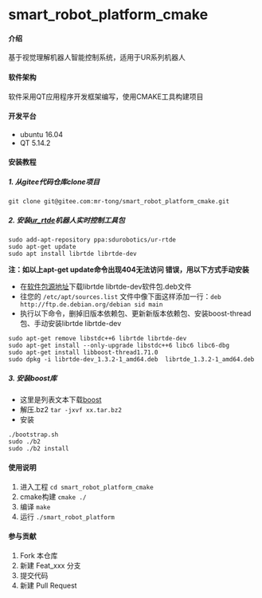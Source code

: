 # smart_robot_platform_cmake

#### 介绍
基于视觉理解机器人智能控制系统，适用于UR系列机器人

#### 软件架构
软件采用QT应用程序开发框架编写，使用CMAKE工具构建项目

#### 开发平台

- ubuntu 16.04
- QT 5.14.2


#### 安装教程

##### 1.  从gitee代码仓库clone项目
`git clone git@gitee.com:mr-tong/smart_robot_platform_cmake.git`
##### 2.  安装[ur_rtde](https://gitlab.com/sdurobotics/ur_rtde)机器人实时控制工具包

```
sudo add-apt-repository ppa:sdurobotics/ur-rtde
sudo apt-get update
sudo apt install librtde librtde-dev
```
 **注：如以上apt-get update命令出现404无法访问 错误，用以下方式手动安装**
- 在[软件包源地址](http://ppa.launchpad.net/sdurobotics/ur-rtde/ubuntu/pool/main/u/ur-rtde/)下载librtde librtde-dev软件包.deb文件
- 往您的 `/etc/apt/sources.list` 文件中像下面这样添加一行：`deb http://ftp.de.debian.org/debian sid main `
- 执行以下命令，删掉旧版本依赖包、更新新版本依赖包、安装boost-thread包、手动安装librtde librtde-dev

```
sudo apt-get remove libstdc++6 librtde librtde-dev
sudo apt-get install --only-upgrade libstdc++6 libc6 libc6-dbg
sudo apt-get install libboost-thread1.71.0
sudo dpkg -i librtde-dev_1.3.2-1_amd64.deb  librtde_1.3.2-1_amd64.deb
```
##### 3.  安装boost库
- 这里是列表文本下载[boost](https://www.boost.org/)
- 解压.bz2
`tar -jxvf xx.tar.bz2`
- 安装
```
./bootstrap.sh
sudo ./b2
sudo ./b2 install
```
#### 使用说明

1.  进入工程
`cd smart_robot_platform_cmake`
2.  cmake构建
`cmake ./`
3.  编译
`make`
4.  运行
`./smart_robot_platform`

#### 参与贡献 

1.  Fork 本仓库
2.  新建 Feat_xxx 分支
3.  提交代码
4.  新建 Pull Request